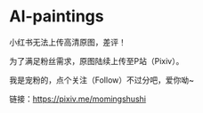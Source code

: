 # AI-paintings

小红书无法上传高清原图，差评！

为了满足粉丝需求，原图陆续上传至P站（Pixiv）。

我是宠粉的，点个关注（Follow）不过分吧，爱你呦~

链接：https://pixiv.me/momingshushi
